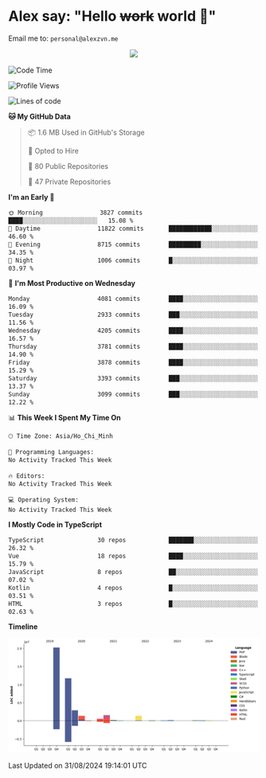 # Alex say: "Hello ~~work~~ world 🐾"
Email me to: `personal@alexzvn.me`


<p align=center>
  <a href="https://skillicons.dev">
    <img src="https://skillicons.dev/icons?i=ts,js,php,nodejs,bun,vue,nuxt,react,svelte,tauri,laravel,rust,mongodb,docker,electron,redis,rabbitmq,tailwind,git,cloudflare,elysia,mysql,nginx,rollupjs,sentry,ubuntu,yarn,html,css,vite" />
  </a>
</p>

<!--START_SECTION:waka-->
![Code Time](http://img.shields.io/badge/Code%20Time-1%2C066%20hrs%2055%20mins-blue)

![Profile Views](http://img.shields.io/badge/Profile%20Views-13-blue)

![Lines of code](https://img.shields.io/badge/From%20Hello%20World%20I%27ve%20Written-40.5%20million%20lines%20of%20code-blue)

**🐱 My GitHub Data** 

> 📦 1.6 MB Used in GitHub's Storage 
 > 
> 💼 Opted to Hire
 > 
> 📜 80 Public Repositories 
 > 
> 🔑 47 Private Repositories 
 > 
**I'm an Early 🐤** 

```text
🌞 Morning                3827 commits        ████░░░░░░░░░░░░░░░░░░░░░   15.08 % 
🌆 Daytime                11822 commits       ████████████░░░░░░░░░░░░░   46.60 % 
🌃 Evening                8715 commits        █████████░░░░░░░░░░░░░░░░   34.35 % 
🌙 Night                  1006 commits        █░░░░░░░░░░░░░░░░░░░░░░░░   03.97 % 
```
📅 **I'm Most Productive on Wednesday** 

```text
Monday                   4081 commits        ████░░░░░░░░░░░░░░░░░░░░░   16.09 % 
Tuesday                  2933 commits        ███░░░░░░░░░░░░░░░░░░░░░░   11.56 % 
Wednesday                4205 commits        ████░░░░░░░░░░░░░░░░░░░░░   16.57 % 
Thursday                 3781 commits        ████░░░░░░░░░░░░░░░░░░░░░   14.90 % 
Friday                   3878 commits        ████░░░░░░░░░░░░░░░░░░░░░   15.29 % 
Saturday                 3393 commits        ███░░░░░░░░░░░░░░░░░░░░░░   13.37 % 
Sunday                   3099 commits        ███░░░░░░░░░░░░░░░░░░░░░░   12.22 % 
```


📊 **This Week I Spent My Time On** 

```text
🕑︎ Time Zone: Asia/Ho_Chi_Minh

💬 Programming Languages: 
No Activity Tracked This Week

🔥 Editors: 
No Activity Tracked This Week

💻 Operating System: 
No Activity Tracked This Week
```

**I Mostly Code in TypeScript** 

```text
TypeScript               30 repos            ███████░░░░░░░░░░░░░░░░░░   26.32 % 
Vue                      18 repos            ████░░░░░░░░░░░░░░░░░░░░░   15.79 % 
JavaScript               8 repos             ██░░░░░░░░░░░░░░░░░░░░░░░   07.02 % 
Kotlin                   4 repos             █░░░░░░░░░░░░░░░░░░░░░░░░   03.51 % 
HTML                     3 repos             █░░░░░░░░░░░░░░░░░░░░░░░░   02.63 % 
```



**Timeline**

![Lines of Code chart](https://raw.githubusercontent.com/alexzvn/alexzvn/main/assets/bar_graph.png)


 Last Updated on 31/08/2024 19:14:01 UTC
<!--END_SECTION:waka-->
